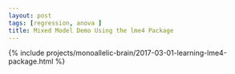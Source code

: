 ```yaml
---
layout: post
tags: [regression, anova ]
title: Mixed Model Demo Using the lme4 Package
---
```


{% include projects/monoallelic-brain/2017-03-01-learning-lme4-package.html %}

